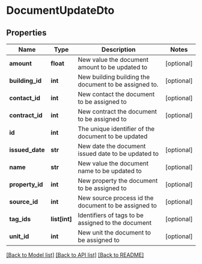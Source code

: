 # DocumentUpdateDto

## Properties
Name | Type | Description | Notes
------------ | ------------- | ------------- | -------------
**amount** | **float** | New value the document amount to be updated to | [optional] 
**building_id** | **int** | New building building the document to be assigned to. | [optional] 
**contact_id** | **int** | New contact the document to be assigned to | [optional] 
**contract_id** | **int** | New contract the document to be assigned to | [optional] 
**id** | **int** | The unique identifier of the document to be updated | 
**issued_date** | **str** | New date the document issued date to be updated to | [optional] 
**name** | **str** | New value the document name to be updated to | [optional] 
**property_id** | **int** | New property the document to be assigned to | [optional] 
**source_id** | **int** | New source process id the document to be assigned to | [optional] 
**tag_ids** | **list[int]** | Identifiers of tags to be assigned to the document | [optional] 
**unit_id** | **int** | New unit the document to be assigned to | [optional] 

[[Back to Model list]](../README.md#documentation-for-models) [[Back to API list]](../README.md#documentation-for-api-endpoints) [[Back to README]](../README.md)

